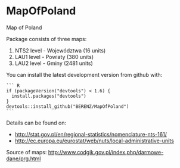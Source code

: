 <!-- README.md is generated from README.Rmd. Please edit that file -->
MapOfPoland
===========

Map of Poland

Package consists of three maps:

1.  NTS2 level - Województwa (16 units)
2.  LAU1 level - Powiaty (380 units)
3.  LAU2 level - Gminy (2481 units)

You can install the latest development version from github with:

    ``` R
    if (packageVersion("devtools") < 1.6) {
      install.packages("devtools")
    }
    devtools::install_github("BERENZ/MapOfPoland")
    ```

Details can be found on:

-   <http://stat.gov.pl/en/regional-statistics/nomenclature-nts-161/>
-   <http://ec.europa.eu/eurostat/web/nuts/local-administrative-units>

Source of maps: <http://www.codgik.gov.pl/index.php/darmowe-dane/prg.html>
